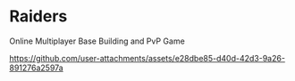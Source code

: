 # Raiders
Online Multiplayer Base Building and PvP Game

https://github.com/user-attachments/assets/e28dbe85-d40d-42d3-9a26-891276a2597a

